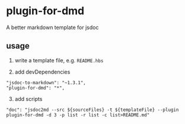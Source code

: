 # plugin-for-dmd

A better markdown template for jsdoc

## usage

1. write a template file, e.g. `README.hbs`

2. add devDependencies

```
"jsdoc-to-markdown": "~1.3.1",
"plugin-for-dmd": "*",
```

3. add scripts

```
"doc": "jsdoc2md --src ${sourceFiles} -t ${templateFile} --plugin plugin-for-dmd -d 3 -p list -r list -c list>README.md"
```